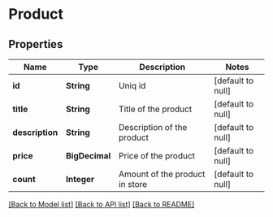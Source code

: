 # Product
## Properties

| Name | Type | Description | Notes |
|------------ | ------------- | ------------- | -------------|
| **id** | **String** | Uniq id | [default to null] |
| **title** | **String** | Title of the product | [default to null] |
| **description** | **String** | Description of the product | [default to null] |
| **price** | **BigDecimal** | Price of the product | [default to null] |
| **count** | **Integer** | Amount of the product in store | [default to null] |

[[Back to Model list]](../README.md#documentation-for-models) [[Back to API list]](../README.md#documentation-for-api-endpoints) [[Back to README]](../README.md)

